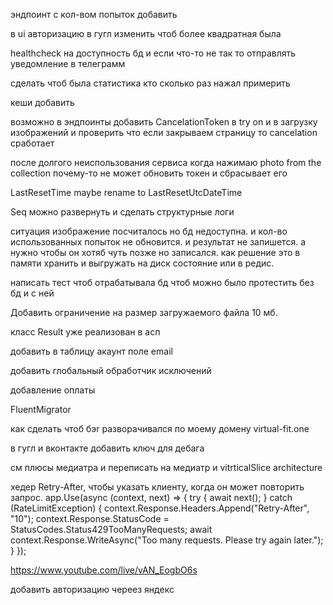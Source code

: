 ﻿эндпоинт с кол-вом попыток добавить

в ui авторизацию в гугл изменить чтоб более квадратная была

healthcheck на доступность бд и если что-то не так то отправлять уведомление в телеграмм

сделать чтоб была статистика кто сколько раз нажал примерить

кеши добавить

возможно в эндпоинты добавить CancelationToken в try on и в загрузку изображений и проверить что если закрываем страницу то cancelation сработает

после долгого неиспользования сервиса когда нажимаю photo from the collection почему-то не может обновить токен и сбрасывает его

LastResetTime maybe rename to LastResetUtcDateTime

Seq можно развернуть и сделать структурные логи

ситуация изображение посчиталось но бд недоступна. и кол-во использованных попыток не обновится. и результат не запишется.
а нужно чтобы он хотяб чуть позже но записался.
как решение это в памяти хранить и выгружать на диск состояние или в редис.

написать тест чтоб отрабатывала бд
чтоб можно было протестить без бд и с ней

Добавить ограничение на размер загружаемого файла 10 мб.

класс Result уже реализован в асп

добавить  в таблицу акаунт поле email

добавить глобальный обработчик исключений

добавление оплаты

FluentMigrator

как сделать чтоб бэr разворачивался по моему домену virtual-fit.one

в гугл и вконтакте добавить ключ для дебага

см плюсы медиатра и переписать на медиатр и vitrticalSlice architecture

 хедер Retry-After, чтобы указать клиенту, когда он может повторить запрос.
 app.Use(async (context, next) =>
{
    try
    {
        await next();
    }
    catch (RateLimitException)
    {
        context.Response.Headers.Append("Retry-After", "10");
        context.Response.StatusCode = StatusCodes.Status429TooManyRequests;
        await context.Response.WriteAsync("Too many requests. Please try again later.");
    }
});

https://www.youtube.com/live/vAN_EogbO6s

добавить авторизацию череез яндекс